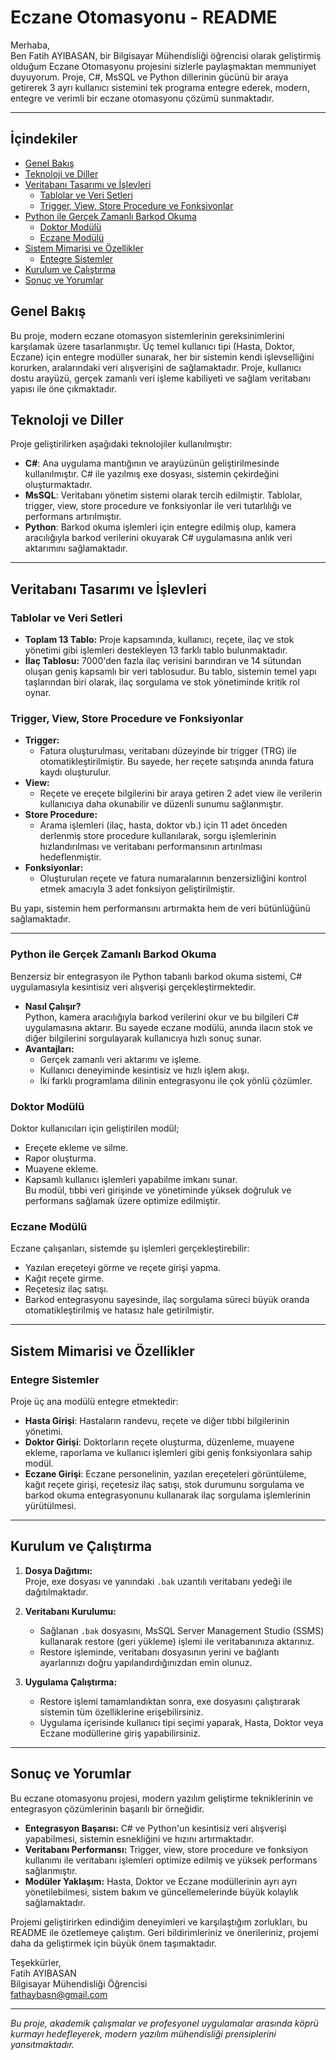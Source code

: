 # Eczane Otomasyonu - README

Merhaba,  
Ben Fatih AYIBASAN, bir Bilgisayar Mühendisliği öğrencisi olarak geliştirmiş olduğum Eczane Otomasyonu projesini sizlerle paylaşmaktan memnuniyet duyuyorum. Proje, C#, MsSQL ve Python dillerinin gücünü bir araya getirerek 3 ayrı kullanıcı sistemini tek programa entegre ederek, modern, entegre ve verimli bir eczane otomasyonu çözümü sunmaktadır.

---

## İçindekiler
- [Genel Bakış](#genel-bakış)
- [Teknoloji ve Diller](#teknoloji-ve-diller)
- [Veritabanı Tasarımı ve İşlevleri](#veritabanı-tasarımı-ve-işlevleri)
  - [Tablolar ve Veri Setleri](#tablolar-ve-veri-setleri)
  - [Trigger, View, Store Procedure ve Fonksiyonlar](#trigger-view-store-procedure-ve-fonksiyonlar)
- [Python ile Gerçek Zamanlı Barkod Okuma](#python-ile-gerçek-zamanlı-barkod-okuma)
  - [Doktor Modülü](#doktor-modülü)
  - [Eczane Modülü](#eczane-modülü)
- [Sistem Mimarisi ve Özellikler](#sistem-mimarisi-ve-özellikler)
  - [Entegre Sistemler](#entegrasyon-sistemleri)
- [Kurulum ve Çalıştırma](#kurulum-ve-çalıştırma)
- [Sonuç ve Yorumlar](#sonuç-ve-yorumlar)



## Genel Bakış
Bu proje, modern eczane otomasyon sistemlerinin gereksinimlerini karşılamak üzere tasarlanmıştır. Üç temel kullanıcı tipi (Hasta, Doktor, Eczane) için entegre modüller sunarak, her bir sistemin kendi işlevselliğini korurken, aralarındaki veri alışverişini de sağlamaktadır. Proje, kullanıcı dostu arayüzü, gerçek zamanlı veri işleme kabiliyeti ve sağlam veritabanı yapısı ile öne çıkmaktadır.



## Teknoloji ve Diller
Proje geliştirilirken aşağıdaki teknolojiler kullanılmıştır:
- **C#**: Ana uygulama mantığının ve arayüzünün geliştirilmesinde kullanılmıştır. C# ile yazılmış exe dosyası, sistemin çekirdeğini oluşturmaktadır.
- **MsSQL**: Veritabanı yönetim sistemi olarak tercih edilmiştir. Tablolar, trigger, view, store procedure ve fonksiyonlar ile veri tutarlılığı ve performans artırılmıştır.
- **Python**: Barkod okuma işlemleri için entegre edilmiş olup, kamera aracılığıyla barkod verilerini okuyarak C# uygulamasına anlık veri aktarımını sağlamaktadır.

---

## Veritabanı Tasarımı ve İşlevleri

### Tablolar ve Veri Setleri
- **Toplam 13 Tablo:** Proje kapsamında, kullanıcı, reçete, ilaç ve stok yönetimi gibi işlemleri destekleyen 13 farklı tablo bulunmaktadır.
- **İlaç Tablosu:** 7000'den fazla ilaç verisini barındıran ve 14 sütundan oluşan geniş kapsamlı bir veri tablosudur. Bu tablo, sistemin temel yapı taşlarından biri olarak, ilaç sorgulama ve stok yönetiminde kritik rol oynar.

### Trigger, View, Store Procedure ve Fonksiyonlar
- **Trigger:**  
  - Fatura oluşturulması, veritabanı düzeyinde bir trigger (TRG) ile otomatikleştirilmiştir. Bu sayede, her reçete satışında anında fatura kaydı oluşturulur.
- **View:**  
  - Reçete ve ereçete bilgilerini bir araya getiren 2 adet view ile verilerin kullanıcıya daha okunabilir ve düzenli sunumu sağlanmıştır.
- **Store Procedure:**  
  - Arama işlemleri (ilaç, hasta, doktor vb.) için 11 adet önceden derlenmiş store procedure kullanılarak, sorgu işlemlerinin hızlandırılması ve veritabanı performansının artırılması hedeflenmiştir.
- **Fonksiyonlar:**  
  - Oluşturulan reçete ve fatura numaralarının benzersizliğini kontrol etmek amacıyla 3 adet fonksiyon geliştirilmiştir.

Bu yapı, sistemin hem performansını artırmakta hem de veri bütünlüğünü sağlamaktadır.


---
### Python ile Gerçek Zamanlı Barkod Okuma
Benzersiz bir entegrasyon ile Python tabanlı barkod okuma sistemi, C# uygulamasıyla kesintisiz veri alışverişi gerçekleştirmektedir.  
- **Nasıl Çalışır?**  
  Python, kamera aracılığıyla barkod verilerini okur ve bu bilgileri C# uygulamasına aktarır. Bu sayede eczane modülü, anında ilacın stok ve diğer bilgilerini sorgulayarak kullanıcıya hızlı sonuç sunar.
- **Avantajları:**  
  - Gerçek zamanlı veri aktarımı ve işleme.
  - Kullanıcı deneyiminde kesintisiz ve hızlı işlem akışı.
  - İki farklı programlama dilinin entegrasyonu ile çok yönlü çözümler.

### Doktor Modülü
Doktor kullanıcıları için geliştirilen modül;  
- Ereçete ekleme ve silme.
- Rapor oluşturma.
- Muayene ekleme.
- Kapsamlı kullanıcı işlemleri yapabilme imkanı sunar.  
Bu modül, tıbbi veri girişinde ve yönetiminde yüksek doğruluk ve performans sağlamak üzere optimize edilmiştir.

### Eczane Modülü
Eczane çalışanları, sistemde şu işlemleri gerçekleştirebilir:
- Yazılan ereçeteyi görme ve reçete girişi yapma.
- Kağıt reçete girme.
- Reçetesiz ilaç satışı.
- Barkod entegrasyonu sayesinde, ilaç sorgulama süreci büyük oranda otomatikleştirilmiş ve hatasız hale getirilmiştir.


---
## Sistem Mimarisi ve Özellikler

### Entegre Sistemler
Proje üç ana modülü entegre etmektedir:
- **Hasta Girişi**: Hastaların randevu, reçete ve diğer tıbbi bilgilerinin yönetimi.
- **Doktor Girişi**: Doktorların reçete oluşturma, düzenleme, muayene ekleme, raporlama ve kullanıcı işlemleri gibi geniş fonksiyonlara sahip modül.
- **Eczane Girişi**: Eczane personelinin, yazılan ereçeteleri görüntüleme, kağıt reçete girişi, reçetesiz ilaç satışı, stok durumunu sorgulama ve barkod okuma entegrasyonunu kullanarak ilaç sorgulama işlemlerinin yürütülmesi.


---
## Kurulum ve Çalıştırma

1. **Dosya Dağıtımı:**  
   Proje, exe dosyası ve yanındaki `.bak` uzantılı veritabanı yedeği ile dağıtılmaktadır.

2. **Veritabanı Kurulumu:**  
   - Sağlanan `.bak` dosyasını, MsSQL Server Management Studio (SSMS) kullanarak restore (geri yükleme) işlemi ile veritabanınıza aktarınız.
   - Restore işleminde, veritabanı dosyasının yerini ve bağlantı ayarlarınızı doğru yapılandırdığınızdan emin olunuz.

3. **Uygulama Çalıştırma:**  
   - Restore işlemi tamamlandıktan sonra, exe dosyasını çalıştırarak sistemin tüm özelliklerine erişebilirsiniz.
   - Uygulama içerisinde kullanıcı tipi seçimi yaparak, Hasta, Doktor veya Eczane modüllerine giriş yapabilirsiniz.


---

## Sonuç ve Yorumlar
Bu eczane otomasyonu projesi, modern yazılım geliştirme tekniklerinin ve entegrasyon çözümlerinin başarılı bir örneğidir.  
- **Entegrasyon Başarısı:** C# ve Python'un kesintisiz veri alışverişi yapabilmesi, sistemin esnekliğini ve hızını artırmaktadır.
- **Veritabanı Performansı:** Trigger, view, store procedure ve fonksiyon kullanımı ile veritabanı işlemleri optimize edilmiş ve yüksek performans sağlanmıştır.
- **Modüler Yaklaşım:** Hasta, Doktor ve Eczane modüllerinin ayrı ayrı yönetilebilmesi, sistem bakım ve güncellemelerinde büyük kolaylık sağlamaktadır.

Projemi geliştirirken edindiğim deneyimleri ve karşılaştığım zorlukları, bu README ile özetlemeye çalıştım. Geri bildirimleriniz ve önerileriniz, projemi daha da geliştirmek için büyük önem taşımaktadır.


Teşekkürler,  
Fatih AYIBASAN  
Bilgisayar Mühendisliği Öğrencisi  
fathaybasn@gmail.com

--- 

*Bu proje, akademik çalışmalar ve profesyonel uygulamalar arasında köprü kurmayı hedefleyerek, modern yazılım mühendisliği prensiplerini yansıtmaktadır.*
